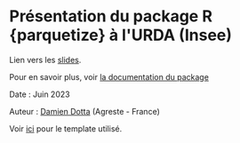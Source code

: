 # Présentation du package R {parquetize} à l'URDA (Insee)

Lien vers les [slides](https://ddotta.github.io/parquetize_presentation/).

Pour en savoir plus, voir [la documentation du package](https://github.com/ddotta/parquetize)

Date : Juin 2023

Auteur : [Damien Dotta](https://github.com/ddotta) (Agreste - France)

Voir [ici](https://github.com/InseeFrLab/onyxia-quarto) pour le template utilisé.
